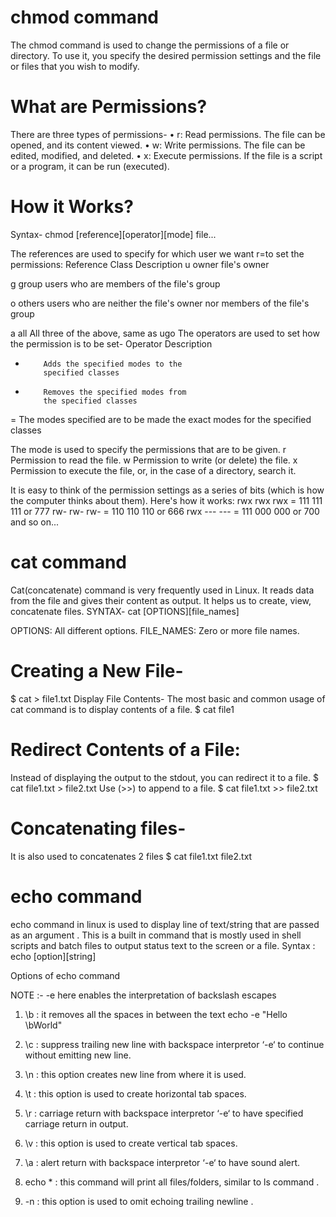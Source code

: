 # chmod command

The chmod command is used to change the permissions of a file or directory. To use it, you specify the desired permission settings and the file or files that you wish to modify.

# What are Permissions?

There are three types of permissions-
• r: Read permissions. The file can be opened, and its content viewed.
• w: Write permissions. The file can be edited, modified, and deleted.
• x: Execute permissions. If the file is a script or a program, it can be run (executed).

# How it Works?

Syntax-
chmod [reference][operator][mode] file...

The references are used to specify for which user we want r=to set the permissions:
Reference Class Description
u owner file's owner

g group users who are members of
the file's group

o others users who are neither the
file's owner nor members of
the file's group

a all All three of the above, same as ugo
The operators are used to set how the permission is to be set-
Operator Description

-         Adds the specified modes to the
          specified classes

*         Removes the specified modes from
          the specified classes

= The modes specified are to be made
the exact modes for the specified
classes

The mode is used to specify the permissions that are to be given.
r Permission to read the file.
w Permission to write (or delete) the file.
x Permission to execute the file, or, in
the case of a directory, search it.

It is easy to think of the permission settings as a series of bits (which is how the computer thinks about them). Here's how it works:
rwx rwx rwx = 111 111 111 or 777
rw- rw- rw- = 110 110 110 or 666
rwx --- --- = 111 000 000 or 700
and so on...

# cat command

Cat(concatenate) command is very frequently used in Linux. It reads data from the file and gives their content as output. It helps us to create, view, concatenate files.
SYNTAX-
cat [OPTIONS][file_names]

OPTIONS: All different options.
FILE_NAMES: Zero or more file names.

# Creating a New File-

$ cat > file1.txt
Display File Contents-
The most basic and common usage of cat command is to display contents of a file.
					$ cat file1

# Redirect Contents of a File:

Instead of displaying the output to the stdout, you can redirect it to a file.
$ cat file1.txt > file2.txt
Use  (>>) to append to a file.
				  $ cat file1.txt >> file2.txt

# Concatenating files-

It is also used to concatenates 2 files
\$ cat file1.txt file2.txt

# echo command

echo command in linux is used to display line of text/string that are passed as an argument . This is a built in command that is mostly used in shell scripts and batch files to output status text to the screen or a file.
Syntax :
echo [option][string]

Options of echo command

NOTE :- -e here enables the interpretation of backslash escapes

1. \b : it removes all the spaces in between the text
   echo -e "Hello \bWorld"

2. \c : suppress trailing new line with backspace interpretor ‘-e‘ to continue without emitting new line.
3. \n : this option creates new line from where it is used.
4. \t : this option is used to create horizontal tab spaces.
5. \r : carriage return with backspace interpretor ‘-e‘ to have specified carriage return in output.
6. \v : this option is used to create vertical tab spaces.
7. \a : alert return with backspace interpretor ‘-e‘ to have sound alert.
8. echo \* : this command will print all files/folders, similar to ls command .
9. -n : this option is used to omit echoing trailing newline .

